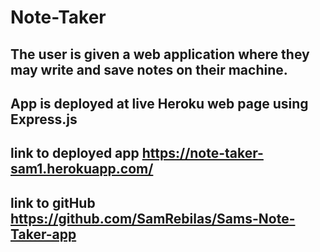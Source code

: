 # Note-Taker

## The user is given a web application where they may write and save notes on their machine.

## App is deployed at live Heroku web page using Express.js

##  link to deployed app https://note-taker-sam1.herokuapp.com/

## link to gitHub https://github.com/SamRebilas/Sams-Note-Taker-app
